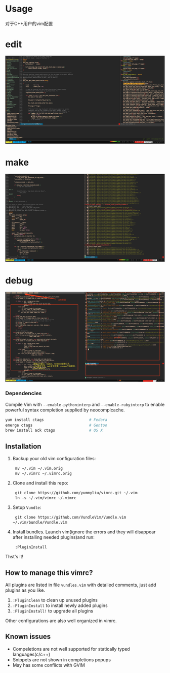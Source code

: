 # Usage
对于C++用户的vim配置

# edit

![](image/vim-edit.png)

# make

![](image/vim-make.png)

# debug

![](image/vim-gdb.png)

### Dependencies
Compile Vim with `--enable-pythoninterp` and `--enable-rubyinterp` to enable powerful syntax completion supplied by neocomplcache.

```bash
yum install ctags                    # Fedora
emerge ctags                         # Gentoo
brew install ack ctags               # OS X
```
## Installation

1. Backup your old vim configuration files:

        mv ~/.vim ~/.vim.orig
        mv ~/.vimrc ~/.vimrc.orig

2. Clone and install this repo:

        git clone https://github.com/yummyliu/vimrc.git ~/.vim
        ln -s ~/.vim/vimrc ~/.vimrc

3. Setup `Vundle`:

        git clone https://github.com/VundleVim/Vundle.vim ~/.vim/bundle/Vundle.vim

4. Install bundles. Launch vim(ignore the errors and they will disappear after installing needed plugins)and run:

        :PluginInstall

Thst's it!

## How to manage this vimrc?

All plugins are listed in file `vundles.vim` with detailed comments, just add plugins as you like.

1. `:PluginClean` to clean up unused plugins
2. `:PluginInstall` to install newly added plugins
3. `:PluginInstall!` to upgrade all plugins

Other configurations are also well organized in vimrc.

## Known issues

* Compeletions are not well supported for statically typed languages(c/c++)
* Snippets are not shown in completions popups
* May has some conflicts with GVIM

